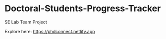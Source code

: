 # Doctoral-Students-Progress-Tracker
SE Lab Team Project



Explore here: https://phdconnect.netlify.app

